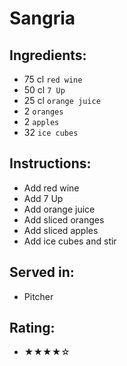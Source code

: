 # Sangria

## Ingredients:
- 75 cl `red wine`
- 50 cl `7 Up`
- 25 cl `orange juice`
- 2 `oranges`
- 2 `apples`
- 32 `ice cubes` <!-- - 8 `ice cubes` -->

## Instructions:
- Add red wine
- Add 7 Up
- Add orange juice
- Add sliced oranges
- Add sliced apples
- Add ice cubes and stir

## Served in:
- Pitcher <!-- - Copa de Balon glass -->

## Rating:
- ★★★★☆
